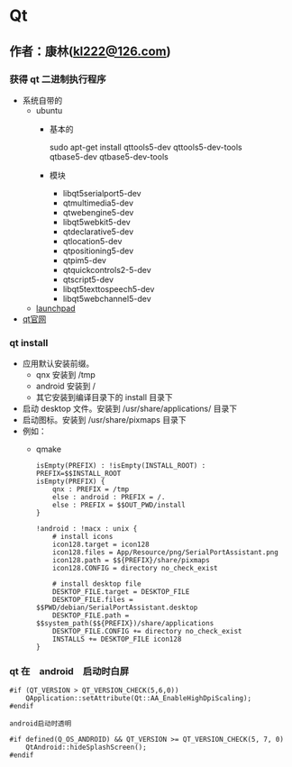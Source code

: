 # Qt

作者：康林(kl222@126.com)
-------------------------

### 获得 qt 二进制执行程序
- 系统自带的
  + ubuntu
    - 基本的

        sudo apt-get install qttools5-dev qttools5-dev-tools \
             qtbase5-dev qtbase5-dev-tools

    - 模块
      + libqt5serialport5-dev 
      + qtmultimedia5-dev
      + qtwebengine5-dev
      + libqt5webkit5-dev
      + qtdeclarative5-dev
      + qtlocation5-dev
      + qtpositioning5-dev
      + qtpim5-dev
      + qtquickcontrols2-5-dev
      + qtscript5-dev
      + libqt5texttospeech5-dev
      + libqt5webchannel5-dev
  + [launchpad](https://launchpad.net/~beineri)
- [qt官网](http://download.qt.io/official_releases/qt/)

### qt install
- 应用默认安装前缀。
  + qnx 安装到 /tmp 
  + android 安装到 / 
  + 其它安装到编译目录下的 install 目录下
- 启动 desktop 文件。安装到 /usr/share/applications/ 目录下
- 启动图标。安装到 /usr/share/pixmaps 目录下
- 例如：
  + qmake

        isEmpty(PREFIX) : !isEmpty(INSTALL_ROOT) : PREFIX=$$INSTALL_ROOT
        isEmpty(PREFIX) {
            qnx : PREFIX = /tmp
            else : android : PREFIX = /.
            else : PREFIX = $$OUT_PWD/install
        }
        
        !android : !macx : unix {
            # install icons
            icon128.target = icon128
            icon128.files = App/Resource/png/SerialPortAssistant.png
            icon128.path = $${PREFIX}/share/pixmaps
            icon128.CONFIG = directory no_check_exist
        
            # install desktop file
            DESKTOP_FILE.target = DESKTOP_FILE
            DESKTOP_FILE.files = $$PWD/debian/SerialPortAssistant.desktop
            DESKTOP_FILE.path = $$system_path($${PREFIX})/share/applications
            DESKTOP_FILE.CONFIG += directory no_check_exist
            INSTALLS += DESKTOP_FILE icon128
        }

### qt 在　android　启动时白屏

	#if (QT_VERSION > QT_VERSION_CHECK(5,6,0))
	    QApplication::setAttribute(Qt::AA_EnableHighDpiScaling);
	#endif

	android启动时透明

	#if defined(Q_OS_ANDROID) && QT_VERSION >= QT_VERSION_CHECK(5, 7, 0)
	    QtAndroid::hideSplashScreen();
	#endif


